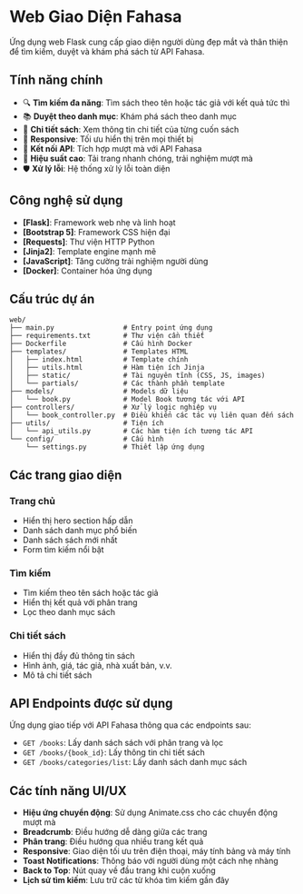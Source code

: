 # Web Giao Diện Fahasa

Ứng dụng web Flask cung cấp giao diện người dùng đẹp mắt và thân thiện để tìm kiếm, duyệt và khám phá sách từ API Fahasa.

## Tính năng chính

- 🔍 **Tìm kiếm đa năng**: Tìm sách theo tên hoặc tác giả với kết quả tức thì
- 📚 **Duyệt theo danh mục**: Khám phá sách theo danh mục
- 📖 **Chi tiết sách**: Xem thông tin chi tiết của từng cuốn sách
- 📱 **Responsive**: Tối ưu hiển thị trên mọi thiết bị
- 🔄 **Kết nối API**: Tích hợp mượt mà với API Fahasa
- 🚀 **Hiệu suất cao**: Tải trang nhanh chóng, trải nghiệm mượt mà
- 🛡️ **Xử lý lỗi**: Hệ thống xử lý lỗi toàn diện

## Công nghệ sử dụng

- **[Flask]**: Framework web nhẹ và linh hoạt
- **[Bootstrap 5]**: Framework CSS hiện đại
- **[Requests]**: Thư viện HTTP Python
- **[Jinja2]**: Template engine mạnh mẽ
- **[JavaScript]**: Tăng cường trải nghiệm người dùng
- **[Docker]**: Container hóa ứng dụng


## Cấu trúc dự án

```
web/
├── main.py                 # Entry point ứng dụng
├── requirements.txt        # Thư viện cần thiết
├── Dockerfile              # Cấu hình Docker
├── templates/              # Templates HTML
│   ├── index.html          # Template chính
│   ├── utils.html          # Hàm tiện ích Jinja
│   ├── static/             # Tài nguyên tĩnh (CSS, JS, images)
│   └── partials/           # Các thành phần template
├── models/                 # Models dữ liệu
│   └── book.py             # Model Book tương tác với API
├── controllers/            # Xử lý logic nghiệp vụ
│   └── book_controller.py  # Điều khiển các tác vụ liên quan đến sách
├── utils/                  # Tiện ích
│   └── api_utils.py        # Các hàm tiện ích tương tác API
└── config/                 # Cấu hình
    └── settings.py         # Thiết lập ứng dụng
```

## Các trang giao diện

### Trang chủ
- Hiển thị hero section hấp dẫn
- Danh sách danh mục phổ biến
- Danh sách sách mới nhất
- Form tìm kiếm nổi bật

### Tìm kiếm
- Tìm kiếm theo tên sách hoặc tác giả
- Hiển thị kết quả với phân trang
- Lọc theo danh mục sách

### Chi tiết sách
- Hiển thị đầy đủ thông tin sách
- Hình ảnh, giá, tác giả, nhà xuất bản, v.v.
- Mô tả chi tiết sách

## API Endpoints được sử dụng

Ứng dụng giao tiếp với API Fahasa thông qua các endpoints sau:

- `GET /books`: Lấy danh sách sách với phân trang và lọc
- `GET /books/{book_id}`: Lấy thông tin chi tiết sách
- `GET /books/categories/list`: Lấy danh sách danh mục sách

## Các tính năng UI/UX

- **Hiệu ứng chuyển động**: Sử dụng Animate.css cho các chuyển động mượt mà
- **Breadcrumb**: Điều hướng dễ dàng giữa các trang
- **Phân trang**: Điều hướng qua nhiều trang kết quả
- **Responsive**: Giao diện tối ưu trên điện thoại, máy tính bảng và máy tính
- **Toast Notifications**: Thông báo với người dùng một cách nhẹ nhàng
- **Back to Top**: Nút quay về đầu trang khi cuộn xuống
- **Lịch sử tìm kiếm**: Lưu trữ các từ khóa tìm kiếm gần đây


